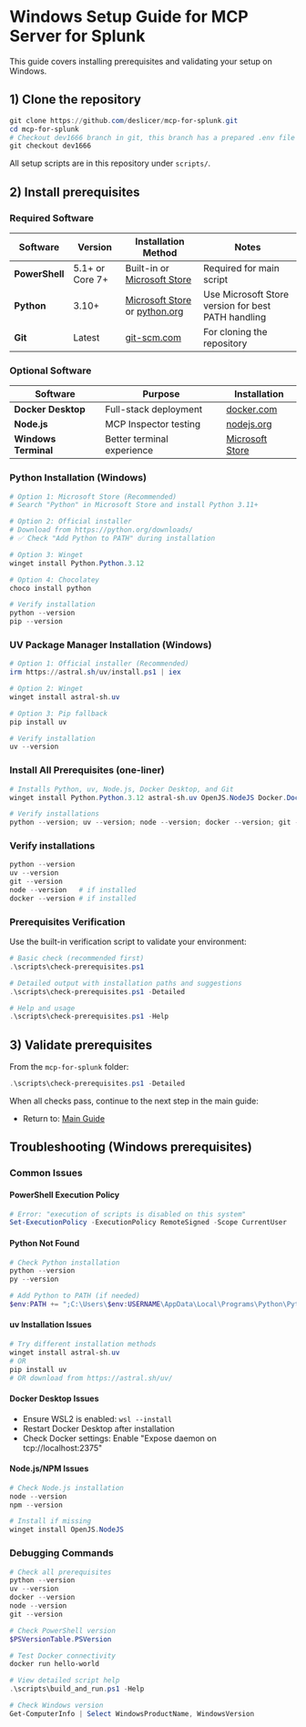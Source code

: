 # Windows Setup Guide for MCP Server for Splunk

This guide covers installing prerequisites and validating your setup on Windows.

## 1) Clone the repository

```powershell
git clone https://github.com/deslicer/mcp-for-splunk.git
cd mcp-for-splunk
# Checkout dev1666 branch in git, this branch has a prepared .env file for you.
git checkout dev1666
```

All setup scripts are in this repository under `scripts/`.

## 2) Install prerequisites

### Required Software

| Software | Version | Installation Method | Notes |
|----------|---------|-------------------|-------|
| **PowerShell** | 5.1+ or Core 7+ | Built-in or [Microsoft Store](https://aka.ms/powershell) | Required for main script |
| **Python** | 3.10+ | [Microsoft Store](https://apps.microsoft.com/store/detail/python-310/9PJPW5LDXLZ5) or [python.org](https://python.org) | Use Microsoft Store version for best PATH handling |
| **Git** | Latest | [git-scm.com](https://git-scm.com/download/win) | For cloning the repository |

### Optional Software

| Software | Purpose | Installation |
|----------|---------|--------------|
| **Docker Desktop** | Full-stack deployment | [docker.com](https://docker.com/products/docker-desktop) |
| **Node.js** | MCP Inspector testing | [nodejs.org](https://nodejs.org/) |
| **Windows Terminal** | Better terminal experience | [Microsoft Store](https://aka.ms/terminal) |

### Python Installation (Windows)

```powershell
# Option 1: Microsoft Store (Recommended)
# Search "Python" in Microsoft Store and install Python 3.11+

# Option 2: Official installer
# Download from https://python.org/downloads/
# ✅ Check "Add Python to PATH" during installation

# Option 3: Winget
winget install Python.Python.3.12

# Option 4: Chocolatey
choco install python

# Verify installation
python --version
pip --version
```

### UV Package Manager Installation (Windows)

```powershell
# Option 1: Official installer (Recommended)
irm https://astral.sh/uv/install.ps1 | iex

# Option 2: Winget
winget install astral-sh.uv

# Option 3: Pip fallback
pip install uv

# Verify installation
uv --version
```

### Install All Prerequisites (one-liner)

```powershell
# Installs Python, uv, Node.js, Docker Desktop, and Git
winget install Python.Python.3.12 astral-sh.uv OpenJS.NodeJS Docker.DockerDesktop Git.Git

# Verify installations
python --version; uv --version; node --version; docker --version; git --version
```

### Verify installations

```powershell
python --version
uv --version
git --version
node --version   # if installed
docker --version # if installed
```

### Prerequisites Verification

Use the built-in verification script to validate your environment:

```powershell
# Basic check (recommended first)
.\scripts\check-prerequisites.ps1

# Detailed output with installation paths and suggestions
.\scripts\check-prerequisites.ps1 -Detailed

# Help and usage
.\scripts\check-prerequisites.ps1 -Help
```

## 3) Validate prerequisites

From the `mcp-for-splunk` folder:

```powershell
.\scripts\check-prerequisites.ps1 -Detailed
```

When all checks pass, continue to the next step in the main guide:

- Return to: [Main Guide](../../set-up-your-mcp-server-for-splunk.md#2-prepare-your-environment)

## Troubleshooting (Windows prerequisites)

### Common Issues

#### PowerShell Execution Policy
```powershell
# Error: "execution of scripts is disabled on this system"
Set-ExecutionPolicy -ExecutionPolicy RemoteSigned -Scope CurrentUser
```

#### Python Not Found
```powershell
# Check Python installation
python --version
py --version

# Add Python to PATH (if needed)
$env:PATH += ";C:\Users\$env:USERNAME\AppData\Local\Programs\Python\Python310"
```

#### uv Installation Issues
```powershell
# Try different installation methods
winget install astral-sh.uv
# OR
pip install uv
# OR download from https://astral.sh/uv/
```

#### Docker Desktop Issues
- Ensure WSL2 is enabled: `wsl --install`
- Restart Docker Desktop after installation
- Check Docker settings: Enable "Expose daemon on tcp://localhost:2375"


#### Node.js/NPM Issues
```powershell
# Check Node.js installation
node --version
npm --version

# Install if missing
winget install OpenJS.NodeJS
```

### Debugging Commands

```powershell
# Check all prerequisites
python --version
uv --version
docker --version
node --version
git --version

# Check PowerShell version
$PSVersionTable.PSVersion

# Test Docker connectivity
docker run hello-world

# View detailed script help
.\scripts\build_and_run.ps1 -Help

# Check Windows version
Get-ComputerInfo | Select WindowsProductName, WindowsVersion
```
